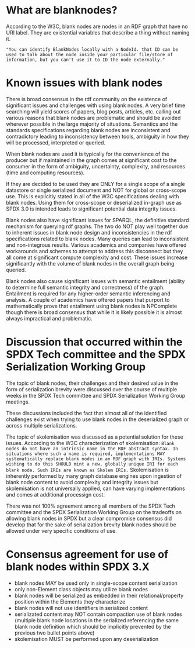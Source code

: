 

# What are blanknodes?

According to the W3C, blank nodes are nodes in an RDF graph that have no URI label. They are existential variables that describe a thing without naming it.

`"You can identify BlankNodes locally with a NodeId. that ID can be used to talk about the node inside your particular file/store of information, but you can't use it to ID the node externally."`

# Known issues with blank nodes

There is broad consensus in the rdf community on the existence of significant issues and challenges with using blank nodes.
A very brief time searching will yield scores of papers, blog posts, articles, etc. calling out various reasons that blank nodes are problematic and should be avoided wherever possible in the large majority of situations. 
Semantics and the standards specifications regarding blank nodes are inconsistent and contradictory leading to inconsistency between tools, ambiguity in how they will be processed, interpreted or queried.

When blank nodes are used it is typically for the convenience of the producer but if maintained in the graph comes at significant cost to the consumer in the form of ambiguity, uncertainty, complexity, and resources (time and computing resources).

If they are decided to be used they are ONLY for a single scope of a single datastore or single serialized document and NOT for global or cross-scope use. This is explicitly stated in all of the W3C specifications dealing with blank nodes. Using them for cross-scope or deserialized in-graph use as SPDX 3.0 is intended leads to significant potential data integrity issues.

Blank nodes also have significant issues for SPARQL, the definitive standard mechanism for querying rdf graphs. The two do NOT play well together due to inherent issues in blank node design and inconsistencies in the rdf specifications related to blank nodes. Many queries can lead to inconsistent and non-integrous results. Various academics and companies have offered workarounds and schemes to attempt to address this disconnect but they all come at significant compute complexity and cost. These issues increase significantly with the volume of blank nodes in the overall graph being queried.

Blank nodes also cause significant issues with semantic entailment (ability to determine full semantic integrity and correctness) of the graph. Entailment is required for any higher-order semantic inferencing and analysis. A couple of academics have offered papers that purport to mathematically prove that entailment using blank nodes is NPComplete though there is broad consensus that while it is likely possible it is almost always impractical and problematic.

# Discussion that occurred within the SPDX Tech committee and the SPDX Serialization Working Group

The topic of blank nodes, their challenges and their desired value in the form of serialization brevity were discussed over the course of multiple weeks in the SPDX Tech committee and SPDX Serialization Working Group meetings.

These discussions included the fact that almost all of the identified challenges exist when trying to use blank nodes in the deserialized graph or across multiple serializations.

The topic of skolemisation was discussed as a potential solution for these issues. According to the W3C characterization of skolemisation:
`Blank nodes do not have an intrinsic name in the RDF abstract syntax. In situations where such a name is required, implementations MAY systematically replace blank nodes in an RDF graph with IRIs. Systems wishing to do this SHOULD mint a new, globally unique IRI for each blank node. Such IRIs are known as Skolem IRIs.`
Skolemisation is inherently performed by many graph database engines upon ingestion of blank node content to avoid complexity and integrity issues but skolemisation is not universally applied, can have varying implementations and comes at additional processign cost.

There was not 100% agreement among all members of the SPDX Tech committee and the SPDX Serialization Working Group on the tradeoffs on allowing blank nodes in SPDX but a clear compromise consensus did develop that for the sake of serialization brevity blank nodes should be allowed under very specific conditions of use.

# Consensus agreement for use of blank nodes within SPDX 3.X
* blank nodes MAY be used only in single-scope content serialization
* only non-Element class objects may utilize blank nodes
* blank nodes will be serialized as embedded in their relational/property position within the Elements they characterize
* blank nodes will not use identifiers in serialized content
* serializated content may NOT contain compaction use of blank nodes (multiple blank node locations in the serialized referencing the same blank node definition which should be implicitly prevented by the previous two bullet points above)
* skolemisation MUST be performed upon any deserialization
